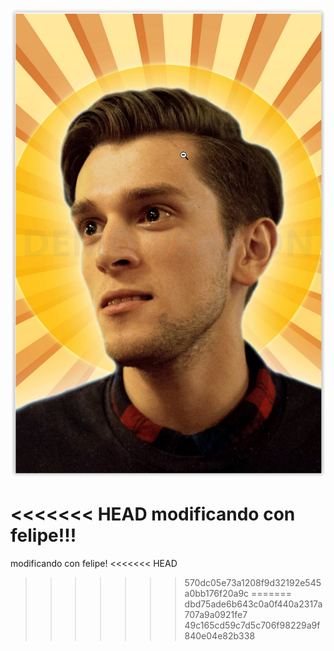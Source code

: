 ![imagen.png](/.attachments/imagen-a894cbbb-436c-44c8-9485-2b5b0de3dc3c.png)

<YouTube youTubeId="dpw9EHDh2bM" />


<<<<<<< HEAD
modificando con felipe!!!
=======
modificando con felipe!
<<<<<<< HEAD
>>>>>>> 570dc05e73a1208f9d32192e545a0bb176f20a9c
=======
>>>>>>> dbd75ade6b643c0a0f440a2317a707a9a0921fe7
>>>>>>> 49c165cd59c7d5c706f98229a9f840e04e82b338


